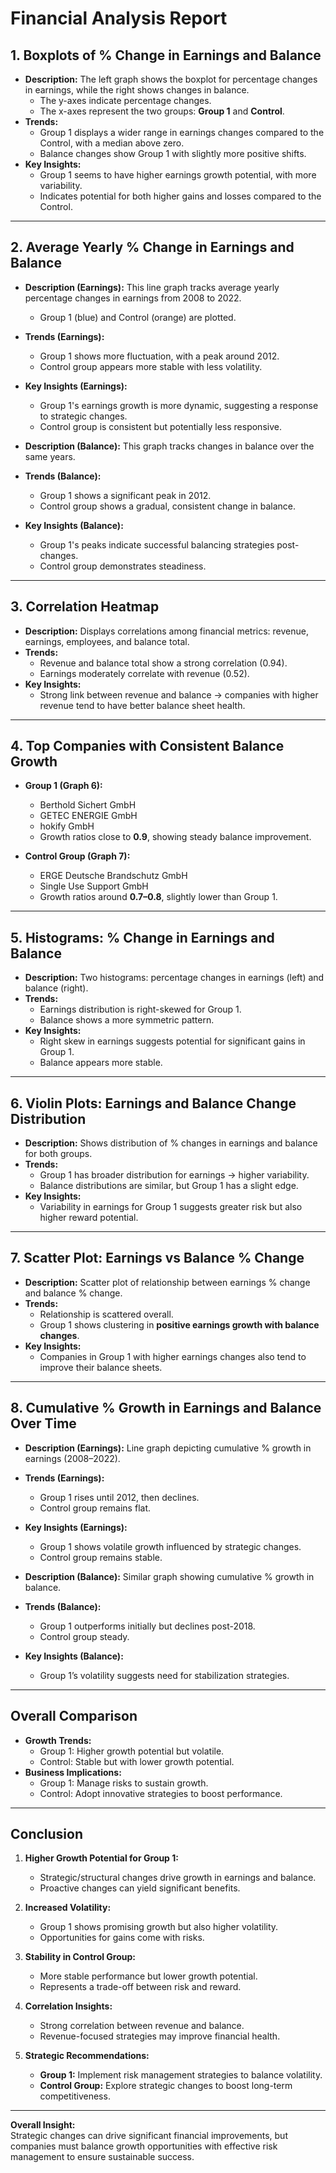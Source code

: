 # Financial Analysis Report

## 1. Boxplots of % Change in Earnings and Balance
- **Description:** The left graph shows the boxplot for percentage changes in earnings, while the right shows changes in balance.  
  - The y-axes indicate percentage changes.  
  - The x-axes represent the two groups: **Group 1** and **Control**.  
- **Trends:**  
  - Group 1 displays a wider range in earnings changes compared to the Control, with a median above zero.  
  - Balance changes show Group 1 with slightly more positive shifts.  
- **Key Insights:**  
  - Group 1 seems to have higher earnings growth potential, with more variability.  
  - Indicates potential for both higher gains and losses compared to the Control.  

---

## 2. Average Yearly % Change in Earnings and Balance
- **Description (Earnings):** This line graph tracks average yearly percentage changes in earnings from 2008 to 2022.  
  - Group 1 (blue) and Control (orange) are plotted.  
- **Trends (Earnings):**  
  - Group 1 shows more fluctuation, with a peak around 2012.  
  - Control group appears more stable with less volatility.  
- **Key Insights (Earnings):**  
  - Group 1's earnings growth is more dynamic, suggesting a response to strategic changes.  
  - Control group is consistent but potentially less responsive.  

- **Description (Balance):** This graph tracks changes in balance over the same years.  
- **Trends (Balance):**  
  - Group 1 shows a significant peak in 2012.  
  - Control group shows a gradual, consistent change in balance.  
- **Key Insights (Balance):**  
  - Group 1's peaks indicate successful balancing strategies post-changes.  
  - Control group demonstrates steadiness.  

---

## 3. Correlation Heatmap
- **Description:** Displays correlations among financial metrics: revenue, earnings, employees, and balance total.  
- **Trends:**  
  - Revenue and balance total show a strong correlation (0.94).  
  - Earnings moderately correlate with revenue (0.52).  
- **Key Insights:**  
  - Strong link between revenue and balance → companies with higher revenue tend to have better balance sheet health.  

---

## 4. Top Companies with Consistent Balance Growth
- **Group 1 (Graph 6):**  
  - Berthold Sichert GmbH  
  - GETEC ENERGIE GmbH  
  - hokify GmbH  
  - Growth ratios close to **0.9**, showing steady balance improvement.  

- **Control Group (Graph 7):**  
  - ERGE Deutsche Brandschutz GmbH  
  - Single Use Support GmbH  
  - Growth ratios around **0.7–0.8**, slightly lower than Group 1.  

---

## 5. Histograms: % Change in Earnings and Balance
- **Description:** Two histograms: percentage changes in earnings (left) and balance (right).  
- **Trends:**  
  - Earnings distribution is right-skewed for Group 1.  
  - Balance shows a more symmetric pattern.  
- **Key Insights:**  
  - Right skew in earnings suggests potential for significant gains in Group 1.  
  - Balance appears more stable.  

---

## 6. Violin Plots: Earnings and Balance Change Distribution
- **Description:** Shows distribution of % changes in earnings and balance for both groups.  
- **Trends:**  
  - Group 1 has broader distribution for earnings → higher variability.  
  - Balance distributions are similar, but Group 1 has a slight edge.  
- **Key Insights:**  
  - Variability in earnings for Group 1 suggests greater risk but also higher reward potential.  

---

## 7. Scatter Plot: Earnings vs Balance % Change
- **Description:** Scatter plot of relationship between earnings % change and balance % change.  
- **Trends:**  
  - Relationship is scattered overall.  
  - Group 1 shows clustering in **positive earnings growth with balance changes**.  
- **Key Insights:**  
  - Companies in Group 1 with higher earnings changes also tend to improve their balance sheets.  

---

## 8. Cumulative % Growth in Earnings and Balance Over Time
- **Description (Earnings):** Line graph depicting cumulative % growth in earnings (2008–2022).  
- **Trends (Earnings):**  
  - Group 1 rises until 2012, then declines.  
  - Control group remains flat.  
- **Key Insights (Earnings):**  
  - Group 1 shows volatile growth influenced by strategic changes.  
  - Control group remains stable.  

- **Description (Balance):** Similar graph showing cumulative % growth in balance.  
- **Trends (Balance):**  
  - Group 1 outperforms initially but declines post-2018.  
  - Control group steady.  
- **Key Insights (Balance):**  
  - Group 1’s volatility suggests need for stabilization strategies.  

---

## Overall Comparison
- **Growth Trends:**  
  - Group 1: Higher growth potential but volatile.  
  - Control: Stable but with lower growth potential.  
- **Business Implications:**  
  - Group 1: Manage risks to sustain growth.  
  - Control: Adopt innovative strategies to boost performance.  

---

## Conclusion
1. **Higher Growth Potential for Group 1:**  
   - Strategic/structural changes drive growth in earnings and balance.  
   - Proactive changes can yield significant benefits.  

2. **Increased Volatility:**  
   - Group 1 shows promising growth but also higher volatility.  
   - Opportunities for gains come with risks.  

3. **Stability in Control Group:**  
   - More stable performance but lower growth potential.  
   - Represents a trade-off between risk and reward.  

4. **Correlation Insights:**  
   - Strong correlation between revenue and balance.  
   - Revenue-focused strategies may improve financial health.  

5. **Strategic Recommendations:**  
   - **Group 1:** Implement risk management strategies to balance volatility.  
   - **Control Group:** Explore strategic changes to boost long-term competitiveness.  

---

**Overall Insight:**  
Strategic changes can drive significant financial improvements, but companies must balance growth opportunities with effective risk management to ensure sustainable success.  
